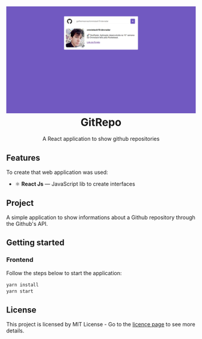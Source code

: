 <h1 align="center">
  <img src="./static/gitrepo.png" alt="Omnistack 10" width="700">
<br>
GitRepo
</h1>

<p align="center"> A React application to show github repositories

## Features
To create that web application was used:

- ⚛️ **React Js** — JavaScript lib to create interfaces

## Project

A simple application to show informations about a Github repository through the Github's API.

## Getting started

###  Frontend
Follow the steps below to start the application:
```bash
yarn install
yarn start
```

## License

This project is licensed by MIT License - Go to the [licençe page](https://opensource.org/licenses/MIT) to see more details.
